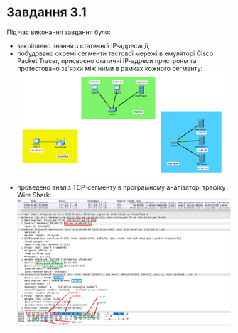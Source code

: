 # Завдання 3.1  
 Під час виконання завдання було:  
 - закріплено знання з статичної ІР-адресації,  
 - побудовано окремі сегменти тестової мережі в емуляторі Cisco Packet Tracer, присвоєно статичні ІР-адреси пристроям та протестовано зв'язки між ними в рамках кожного сегменту:  
 ![Screen1](./task_images/Screenshot_1.png)  
 - проведено аналіз TCP-сегменту в програмному аналізаторі трафіку Wire Shark:  
 ![Screen2](./task_images/Screenshot_2.png)  
